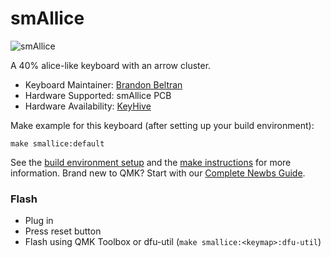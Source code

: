# smAllice

![smAllice](https://i.imgur.com/HAiJnnK.png)

A 40% alice-like keyboard with an arrow cluster.

* Keyboard Maintainer: [Brandon Beltran](https://github.com/armastardo)
* Hardware Supported: smAllice PCB
* Hardware Availability: [KeyHive](http://keyhive.xyz/)

Make example for this keyboard (after setting up your build environment):

    make smallice:default

See the [build environment setup](https://docs.qmk.fm/#/getting_started_build_tools) and the [make instructions](https://docs.qmk.fm/#/getting_started_make_guide) for more information. Brand new to QMK? Start with our [Complete Newbs Guide](https://docs.qmk.fm/#/newbs).

### Flash

- Plug in
- Press reset button
- Flash using QMK Toolbox or dfu-util (`make smallice:<keymap>:dfu-util`)
